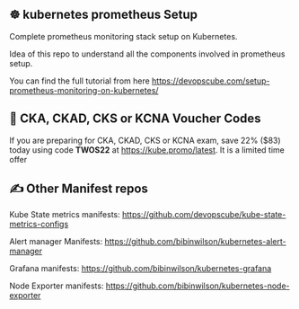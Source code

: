 ## ☸️ kubernetes prometheus Setup

Complete prometheus monitoring stack setup on Kubernetes.

Idea of this repo to understand all the components involved in prometheus setup.

You can find the full tutorial from here https://devopscube.com/setup-prometheus-monitoring-on-kubernetes/

## 🚀 CKA, CKAD, CKS or KCNA Voucher Codes

If you are preparing for CKA, CKAD, CKS or KCNA exam, save 22% ($83) today using code **TWOS22** at https://kube.promo/latest. It is a limited time offer

## ✍️ Other Manifest repos

Kube State metrics manifests: https://github.com/devopscube/kube-state-metrics-configs

Alert manager Manifests: https://github.com/bibinwilson/kubernetes-alert-manager

Grafana manifests: https://github.com/bibinwilson/kubernetes-grafana

Node Exporter manifests: https://github.com/bibinwilson/kubernetes-node-exporter


